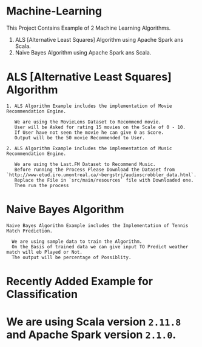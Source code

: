 # Machine-Learning
This Project Contains Example of 2 Machine Learning Algorithms.
 
 1. ALS [Alternative Least Squares] Algorithm using Apache Spark ans Scala.
 2. Naive Bayes Algorithm using Apache Spark ans Scala.

# ALS [Alternative Least Squares] Algorithm
    
    1. ALS Algorithm Example includes the implementation of Movie Recommendation Engine.
      
       We are using the MovieLens Dataset to Recommend movie.
       User will be Asked for rating 15 movies on the Scale of 0 - 10.
       If User have not seen the movie he can give 0 as Score.
       Output will be the 50 movie Recommended to User.
       
    2. ALS Algorithm Example includes the implementation of Music Recommendation Engine.
      
       We are using the Last.FM Dataset to Recommend Music.
       Before running the Process Please Download the Dataset from `http://www-etud.iro.umontreal.ca/~bergstrj/audioscrobbler_data.html`.
       Replace the File in `src/main/resources` file with Downloaded one.
       Then run the process 
    

# Naive Bayes Algorithm
  
    Naive Bayes Algorithm Example includes the Implementation of Tennis Match Prediction.
    
      We are using sample data to train the Algorithm.
      On the Basis of trained data we can give input TO Predict weather match will eb Played or Not.
      The output will be percentage of Possiblity.
      
# Recently Added Example for Classification

# We are using Scala version `2.11.8` and Apache Spark version `2.1.0`.
